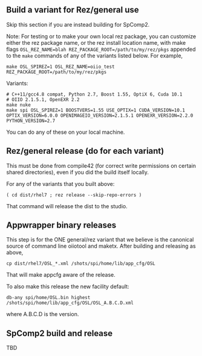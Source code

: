 Build a variant for Rez/general use
-----------------------------------

Skip this section if you are instead building for SpComp2.

Note: For testing or to make your own local rez package, you can customize
either the rez package name, or the rez install location name, with make
flags `OSL_REZ_NAME=blah REZ_PACKAGE_ROOT=/path/to/my/rez/pkgs` appended
to the `make` commands of any of the variants listed below. For example,

    make OSL_SPIREZ=1 OSL_REZ_NAME=oiio_test REZ_PACKAGE_ROOT=/path/to/my/rez/pkgs


Variants:

    # C++11/gcc4.8 compat, Python 2.7, Boost 1.55, OptiX 6, Cuda 10.1
    # OIIO 2.1.5.1, OpenEXR 2.2
    make nuke
    make spi OSL_SPIREZ=1 BOOSTVERS=1.55 USE_OPTIX=1 CUDA_VERSION=10.1 OPTIX_VERSION=6.0.0 OPENIMAGEIO_VERSION=2.1.5.1 OPENEXR_VERSION=2.2.0 PYTHON_VERSION=2.7



You can do any of these on your local machine.


Rez/general release (do for each variant)
-----------------------------------------

This must be done from compile42 (for correct write permissions on certain
shared directories), even if you did the build itself locally.

For any of the variants that you built above:

    ( cd dist/rhel7 ; rez release --skip-repo-errors )

That command will release the dist to the studio.


Appwrapper binary releases
--------------------------

This step is for the ONE general/rez variant that we believe is the
canonical source of command line oiiotool and maketx. After building and
releasing as above,

    cp dist/rhel7/OSL_*.xml /shots/spi/home/lib/app_cfg/OSL

That will make appcfg aware of the release.

To also make this release the new facility default:

    db-any spi/home/OSL.bin highest /shots/spi/home/lib/app_cfg/OSL/OSL_A.B.C.D.xml

where A.B.C.D is the version.


SpComp2 build and release
-------------------------

TBD
